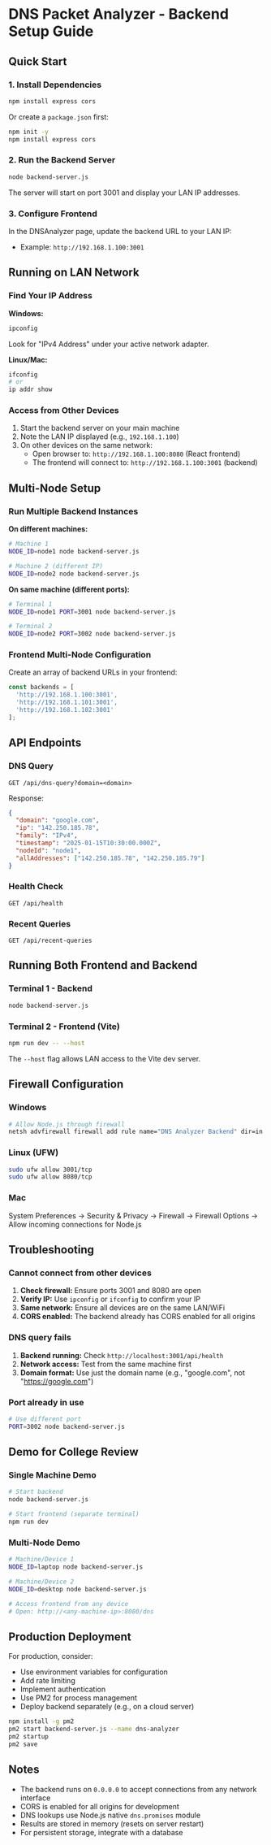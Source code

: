 # DNS Packet Analyzer - Backend Setup Guide

## Quick Start

### 1. Install Dependencies

```bash
npm install express cors
```

Or create a `package.json` first:

```bash
npm init -y
npm install express cors
```

### 2. Run the Backend Server

```bash
node backend-server.js
```

The server will start on port 3001 and display your LAN IP addresses.

### 3. Configure Frontend

In the DNSAnalyzer page, update the backend URL to your LAN IP:
- Example: `http://192.168.1.100:3001`

## Running on LAN Network

### Find Your IP Address

**Windows:**
```bash
ipconfig
```
Look for "IPv4 Address" under your active network adapter.

**Linux/Mac:**
```bash
ifconfig
# or
ip addr show
```

### Access from Other Devices

1. Start the backend server on your main machine
2. Note the LAN IP displayed (e.g., `192.168.1.100`)
3. On other devices on the same network:
   - Open browser to: `http://192.168.1.100:8080` (React frontend)
   - The frontend will connect to: `http://192.168.1.100:3001` (backend)

## Multi-Node Setup

### Run Multiple Backend Instances

**On different machines:**
```bash
# Machine 1
NODE_ID=node1 node backend-server.js

# Machine 2 (different IP)
NODE_ID=node2 node backend-server.js
```

**On same machine (different ports):**
```bash
# Terminal 1
NODE_ID=node1 PORT=3001 node backend-server.js

# Terminal 2
NODE_ID=node2 PORT=3002 node backend-server.js
```

### Frontend Multi-Node Configuration

Create an array of backend URLs in your frontend:

```typescript
const backends = [
  'http://192.168.1.100:3001',
  'http://192.168.1.101:3001',
  'http://192.168.1.102:3001'
];
```

## API Endpoints

### DNS Query
```
GET /api/dns-query?domain=<domain>
```

Response:
```json
{
  "domain": "google.com",
  "ip": "142.250.185.78",
  "family": "IPv4",
  "timestamp": "2025-01-15T10:30:00.000Z",
  "nodeId": "node1",
  "allAddresses": ["142.250.185.78", "142.250.185.79"]
}
```

### Health Check
```
GET /api/health
```

### Recent Queries
```
GET /api/recent-queries
```

## Running Both Frontend and Backend

### Terminal 1 - Backend
```bash
node backend-server.js
```

### Terminal 2 - Frontend (Vite)
```bash
npm run dev -- --host
```

The `--host` flag allows LAN access to the Vite dev server.

## Firewall Configuration

### Windows
```bash
# Allow Node.js through firewall
netsh advfirewall firewall add rule name="DNS Analyzer Backend" dir=in action=allow protocol=TCP localport=3001
```

### Linux (UFW)
```bash
sudo ufw allow 3001/tcp
sudo ufw allow 8080/tcp
```

### Mac
System Preferences → Security & Privacy → Firewall → Firewall Options → Allow incoming connections for Node.js

## Troubleshooting

### Cannot connect from other devices

1. **Check firewall:** Ensure ports 3001 and 8080 are open
2. **Verify IP:** Use `ipconfig` or `ifconfig` to confirm your IP
3. **Same network:** Ensure all devices are on the same LAN/WiFi
4. **CORS enabled:** The backend already has CORS enabled for all origins

### DNS query fails

1. **Backend running:** Check `http://localhost:3001/api/health`
2. **Network access:** Test from the same machine first
3. **Domain format:** Use just the domain name (e.g., "google.com", not "https://google.com")

### Port already in use

```bash
# Use different port
PORT=3002 node backend-server.js
```

## Demo for College Review

### Single Machine Demo
```bash
# Start backend
node backend-server.js

# Start frontend (separate terminal)
npm run dev
```

### Multi-Node Demo
```bash
# Machine/Device 1
NODE_ID=laptop node backend-server.js

# Machine/Device 2
NODE_ID=desktop node backend-server.js

# Access frontend from any device
# Open: http://<any-machine-ip>:8080/dns
```

## Production Deployment

For production, consider:
- Use environment variables for configuration
- Add rate limiting
- Implement authentication
- Use PM2 for process management
- Deploy backend separately (e.g., on a cloud server)

```bash
npm install -g pm2
pm2 start backend-server.js --name dns-analyzer
pm2 startup
pm2 save
```

## Notes

- The backend runs on `0.0.0.0` to accept connections from any network interface
- CORS is enabled for all origins for development
- DNS lookups use Node.js native `dns.promises` module
- Results are stored in memory (resets on server restart)
- For persistent storage, integrate with a database
